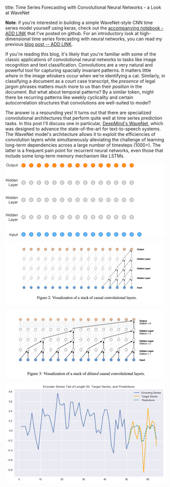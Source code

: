 title: Time Series Forecasting with Convolutional Neural Networks - a Look at WaveNet

**Note**: if you're interested in building a simple WaveNet-style CNN time series model yourself using keras, check out the [accompanying notebook - ADD LINK]() that I've posted on github. For an introductory look at high-dimensional time series forecasting with neural networks, you can read my previous [blog post -- ADD LINK]().

If you're reading this blog, it's likely that you're familiar with some of the classic applications of convolutional neural networks to tasks like image recognition and text classification. Convolutions are a very natural and powerful tool for capturing spacially invariant patterns. It matters little *where* in the image whiskers occur when we're identifying a cat. Similarly, in classifying a document as a court case transcript, the *presence* of legal jargon phrases matters much more to us than their *position* in the document. But what about temporal patterns? By a similar token, might there be recurring patterns like weekly cyclicality and certain autocorrelation structures that convolutions are well-suited to model?

The answer is a resounding yes! It turns out that there are specialized convolutional architectures that perform quite well at time series prediction tasks. In this post I'll discuss one in particular, [DeepMind's WaveNet](https://deepmind.com/blog/wavenet-generative-model-raw-audio/), which was designed to advance the state-of-the-art for text-to-speech systems. The WaveNet model's architecture allows it to exploit the efficiencies of convolution layers while simultaneously alleviating the challenge of learning long-term dependencies across a large number of timesteps (1000+). The latter is a frequent pain point for recurrent neural networks, even those that include some long-term memory mechanism like LSTMs. 



  

![WaveNet](/images/ts_conv/WaveNet_gif.gif)



![dilated_conv](/images/ts_conv/WaveNet_causalconv.png)


![dilated_conv](/images/ts_conv/WaveNet_dilatedconv.png)

![ts_preds](/images/ts_conv/conv_preds.png)

